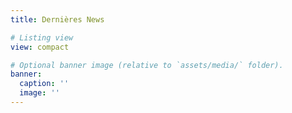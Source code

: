```yaml
---
title: Dernières News

# Listing view
view: compact

# Optional banner image (relative to `assets/media/` folder).
banner:
  caption: ''
  image: ''
---
```

